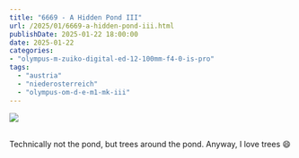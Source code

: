 ```yaml
---
title: "6669 - A Hidden Pond III"
url: /2025/01/6669-a-hidden-pond-iii.html
publishDate: 2025-01-22 18:00:00
date: 2025-01-22
categories:
- "olympus-m-zuiko-digital-ed-12-100mm-f4-0-is-pro"
tags:
  - "austria"
  - "niederosterreich"
  - "olympus-om-d-e-m1-mk-iii"
---
```

<div class="container">
<div class="center"><a target="_blank" href="https://d25zfm9zpd7gm5.cloudfront.net/1200x1200/2020/20200913_131632_lr.jpg"><img class="webfeedsFeaturedVisual" src="https://d25zfm9zpd7gm5.cloudfront.net/0600x0600/2020/20200913_131632_lr.jpg" /></a></div>
</div>
<br />

Technically not the pond, but trees around the pond. Anyway, I love trees :smile:

